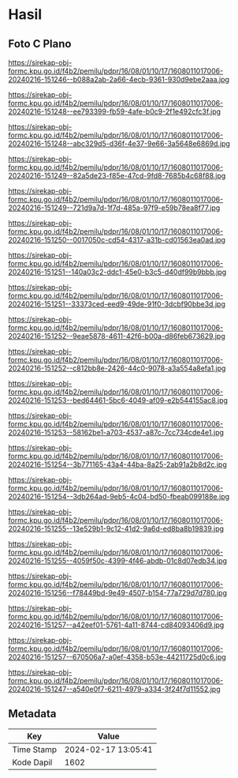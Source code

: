 # Hasil

## Foto C Plano

https://sirekap-obj-formc.kpu.go.id/f4b2/pemilu/pdpr/16/08/01/10/17/1608011017006-20240216-151246--b088a2ab-2a66-4ecb-9361-930d9ebe2aaa.jpg

https://sirekap-obj-formc.kpu.go.id/f4b2/pemilu/pdpr/16/08/01/10/17/1608011017006-20240216-151248--ee793399-fb59-4afe-b0c9-2f1e492cfc3f.jpg

https://sirekap-obj-formc.kpu.go.id/f4b2/pemilu/pdpr/16/08/01/10/17/1608011017006-20240216-151248--abc329d5-d36f-4e37-9e66-3a5648e6869d.jpg

https://sirekap-obj-formc.kpu.go.id/f4b2/pemilu/pdpr/16/08/01/10/17/1608011017006-20240216-151249--82a5de23-f85e-47cd-9fd8-7685b4c68f88.jpg

https://sirekap-obj-formc.kpu.go.id/f4b2/pemilu/pdpr/16/08/01/10/17/1608011017006-20240216-151249--721d9a7d-1f7d-485a-97f9-e59b78ea8f77.jpg

https://sirekap-obj-formc.kpu.go.id/f4b2/pemilu/pdpr/16/08/01/10/17/1608011017006-20240216-151250--0017050c-cd54-4317-a31b-cd01563ea0ad.jpg

https://sirekap-obj-formc.kpu.go.id/f4b2/pemilu/pdpr/16/08/01/10/17/1608011017006-20240216-151251--140a03c2-ddc1-45e0-b3c5-d40df99b9bbb.jpg

https://sirekap-obj-formc.kpu.go.id/f4b2/pemilu/pdpr/16/08/01/10/17/1608011017006-20240216-151251--33373ced-eed9-49de-91f0-3dcbf90bbe3d.jpg

https://sirekap-obj-formc.kpu.go.id/f4b2/pemilu/pdpr/16/08/01/10/17/1608011017006-20240216-151252--9eae5878-4611-42f6-b00a-d86feb673629.jpg

https://sirekap-obj-formc.kpu.go.id/f4b2/pemilu/pdpr/16/08/01/10/17/1608011017006-20240216-151252--c812bb8e-2426-44c0-9078-a3a554a8efa1.jpg

https://sirekap-obj-formc.kpu.go.id/f4b2/pemilu/pdpr/16/08/01/10/17/1608011017006-20240216-151253--bed64461-5bc6-4049-af09-e2b544155ac8.jpg

https://sirekap-obj-formc.kpu.go.id/f4b2/pemilu/pdpr/16/08/01/10/17/1608011017006-20240216-151253--58162be1-a703-4537-a87c-7cc734cde4e1.jpg

https://sirekap-obj-formc.kpu.go.id/f4b2/pemilu/pdpr/16/08/01/10/17/1608011017006-20240216-151254--3b771165-43a4-44ba-8a25-2ab91a2b8d2c.jpg

https://sirekap-obj-formc.kpu.go.id/f4b2/pemilu/pdpr/16/08/01/10/17/1608011017006-20240216-151254--3db264ad-9eb5-4c04-bd50-fbeab099188e.jpg

https://sirekap-obj-formc.kpu.go.id/f4b2/pemilu/pdpr/16/08/01/10/17/1608011017006-20240216-151255--13e529b1-9c12-41d2-9a6d-ed8ba8b19839.jpg

https://sirekap-obj-formc.kpu.go.id/f4b2/pemilu/pdpr/16/08/01/10/17/1608011017006-20240216-151255--4059f50c-4399-4f46-abdb-01c8d07edb34.jpg

https://sirekap-obj-formc.kpu.go.id/f4b2/pemilu/pdpr/16/08/01/10/17/1608011017006-20240216-151256--f78449bd-9e49-4507-b154-77a729d7d780.jpg

https://sirekap-obj-formc.kpu.go.id/f4b2/pemilu/pdpr/16/08/01/10/17/1608011017006-20240216-151257--a42eef01-5761-4a11-8744-cd84093406d9.jpg

https://sirekap-obj-formc.kpu.go.id/f4b2/pemilu/pdpr/16/08/01/10/17/1608011017006-20240216-151257--670506a7-a0ef-4358-b53e-44211725d0c6.jpg

https://sirekap-obj-formc.kpu.go.id/f4b2/pemilu/pdpr/16/08/01/10/17/1608011017006-20240216-151247--a540e0f7-6211-4979-a334-3f24f7d11552.jpg


## Metadata

| Key        | Value               |
| ---------- | ------------------- |
| Time Stamp | 2024-02-17 13:05:41 |
| Kode Dapil | 1602                |



